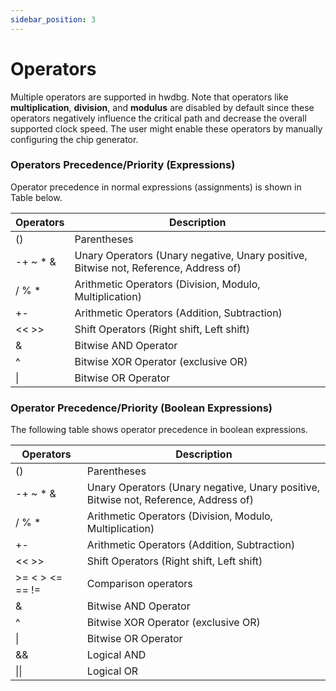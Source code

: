 ```yaml
---
sidebar_position: 3
---
```


# Operators

Multiple operators are supported in hwdbg. Note that operators like **multiplication**, **division**, and **modulus** are disabled by default since these operators negatively influence the critical path and decrease the overall supported clock speed. The user might enable these operators by manually configuring the chip generator.

### Operators Precedence/Priority (Expressions)

Operator precedence in normal expressions (assignments) is shown in Table below.

| **Operators**                | **Description**                                                |
|------------------------------|----------------------------------------------------------------|
| ()                           | Parentheses                                                    |
| -+ ~ * &                     | Unary Operators (Unary negative, Unary positive, Bitwise not, Reference, Address of) |
| / % *                        | Arithmetic Operators (Division, Modulo, Multiplication)        |
| +-                           | Arithmetic Operators (Addition, Subtraction)                  |
| \<\< \>\>                        | Shift Operators (Right shift, Left shift)                     |
| &                            | Bitwise AND Operator                                           |
| ^                            | Bitwise XOR Operator (exclusive OR)                           |
| \|                           | Bitwise OR Operator                                            |

### Operator Precedence/Priority (Boolean Expressions)
The following table shows operator precedence in boolean expressions.

| **Operators**                | **Description**                                                |
|------------------------------|----------------------------------------------------------------|
| ()                           | Parentheses                                                    |
| -+ ~ * &                     | Unary Operators (Unary negative, Unary positive, Bitwise not, Reference, Address of) |
| / % *                        | Arithmetic Operators (Division, Modulo, Multiplication)        |
| +-                           | Arithmetic Operators (Addition, Subtraction)                  |
| \<\< \>\>                        | Shift Operators (Right shift, Left shift)                     |
| \>= \< \> \<= == !=              | Comparison operators                                           |
| &                            | Bitwise AND Operator                                           |
| ^                            | Bitwise XOR Operator (exclusive OR)                           |
| \|                           | Bitwise OR Operator                                            |
| &&                           | Logical AND                                                    |
| \|\|                         | Logical OR                                                     |
